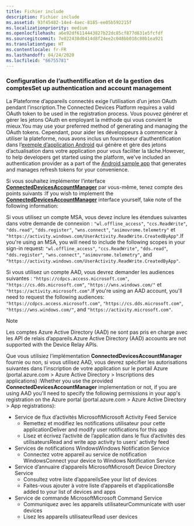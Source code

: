 ```yaml
---
title: Fichier include
description: Fichier include
ms.assetid: 93f45482-14e4-4aec-8185-ee05b592215f
ms.localizationpriority: medium
ms.openlocfilehash: a6e92df6114443827b22dc85cf877d631e5fcfdf
ms.sourcegitcommit: 7e022438d0414d8f24ee2c048bb018c80b1ea921
ms.translationtype: HT
ms.contentlocale: fr-FR
ms.lasthandoff: 04/24/2020
ms.locfileid: "66755781"
---
```

### <a name="set-up-authentication-and-account-management"></a><span data-ttu-id="ff80e-103">Configuration de l’authentification et de la gestion des comptes</span><span class="sxs-lookup"><span data-stu-id="ff80e-103">Set up authentication and account management</span></span>

<span data-ttu-id="ff80e-104">La Plateforme d’appareils connectés exige l’utilisation d’un jeton OAuth pendant l’inscription.</span><span class="sxs-lookup"><span data-stu-id="ff80e-104">The Connected Devices Platform requires a valid OAuth token to be used in the registration process.</span></span>  <span data-ttu-id="ff80e-105">Vous pouvez générer et gérer les jetons OAuth en employant la méthode qui vous convient le mieux.</span><span class="sxs-lookup"><span data-stu-id="ff80e-105">You may use your preferred method of generating and managing the OAuth tokens.</span></span>  <span data-ttu-id="ff80e-106">Cependant, pour aider les développeurs à commencer à utiliser la plateforme, nous avons inclus un fournisseur d’authentification dans l’[exemple d’application Android](https://github.com/Microsoft/project-rome/tree/master/Android/samples) qui génère et gère des jetons d’actualisation dans votre application pour vous faciliter la tâche.</span><span class="sxs-lookup"><span data-stu-id="ff80e-106">However, to help developers get started using the platform, we've included an authentication provider as a part of the [Android sample app](https://github.com/Microsoft/project-rome/tree/master/Android/samples) that generates and manages refresh tokens for your convenience.</span></span>

<span data-ttu-id="ff80e-107">Si vous souhaitez implémenter l’interface **[ConnectedDevicesAccountManager](https://docs.microsoft.com/java/api/com.microsoft.connecteddevices.core._user_account_provider)** par vous-même, tenez compte des points suivants :</span><span class="sxs-lookup"><span data-stu-id="ff80e-107">If you wish to implement the **[ConnectedDevicesAccountManager](https://docs.microsoft.com/java/api/com.microsoft.connecteddevices.core._user_account_provider)** interface yourself, take note of the following information:</span></span> 

<span data-ttu-id="ff80e-108">Si vous utilisez un compte MSA, vous devez inclure les étendues suivantes dans votre demande de connexion : `"wl.offline_access"`, `"ccs.ReadWrite"`, `"dds.read"`, `"dds.register"`, `"wns.connect"`, `"asimovrome.telemetry"` et `"https://activity.windows.com/UserActivity.ReadWrite.CreatedByApp"`.</span><span class="sxs-lookup"><span data-stu-id="ff80e-108">If you're using an MSA, you will need to include the following scopes in your sign-in request: `"wl.offline_access"`, `"ccs.ReadWrite"`, `"dds.read"`, `"dds.register"`, `"wns.connect"`, `"asimovrome.telemetry"`, and `"https://activity.windows.com/UserActivity.ReadWrite.CreatedByApp"`.</span></span> 

<span data-ttu-id="ff80e-109">Si vous utilisez un compte AAD, vous devrez demander les audiences suivantes : `"https://cdpcs.access.microsoft.com"`, `"https://cs.dds.microsoft.com"`, `"https://wns.windows.com/"` et `"https://activity.microsoft.com"`.</span><span class="sxs-lookup"><span data-stu-id="ff80e-109">If you're using an AAD account, you'll need to request the following audiences: `"https://cdpcs.access.microsoft.com"`, `"https://cs.dds.microsoft.com"`, `"https://wns.windows.com/"`, and `"https://activity.microsoft.com"`.</span></span>

> [!NOTE]
> <span data-ttu-id="ff80e-110">Les comptes Azure Active Directory (AAD) ne sont pas pris en charge avec les API de relais d’appareils.</span><span class="sxs-lookup"><span data-stu-id="ff80e-110">Azure Active Directory (AAD) accounts are not supported with the Device Relay APIs.</span></span>

<span data-ttu-id="ff80e-111">Que vous utilisiez l’implémentation **ConnectedDevicesAccountManager** fournie ou non, si vous utilisez AAD, vous devrez spécifier les autorisations suivantes dans l’inscription de votre application sur le portail Azure (portal.azure.com > Azure Active Directory > Inscriptions des applications) :</span><span class="sxs-lookup"><span data-stu-id="ff80e-111">Whether you use the provided **ConnectedDevicesAccountManager** implementation or not, if you are using AAD you'll need to specify the following permissions in your app's registration on the Azure portal (portal.azure.com > Azure Active Directory > App registrations):</span></span> 
* <span data-ttu-id="ff80e-112">Service de flux d’activités Microsoft</span><span class="sxs-lookup"><span data-stu-id="ff80e-112">Microsoft Activity Feed Service</span></span> 
  * <span data-ttu-id="ff80e-113">Remettez et modifiez les notifications utilisateur pour cette application</span><span class="sxs-lookup"><span data-stu-id="ff80e-113">Deliver and modify user notifications for this app</span></span>
  * <span data-ttu-id="ff80e-114">Lisez et écrivez l’activité de l’application dans le flux d’activités des utilisateurs</span><span class="sxs-lookup"><span data-stu-id="ff80e-114">Read and write app activity to users' activity feed</span></span>
* <span data-ttu-id="ff80e-115">Services de notifications Windows</span><span class="sxs-lookup"><span data-stu-id="ff80e-115">Windows Notification Service</span></span>
  * <span data-ttu-id="ff80e-116">Connectez votre appareil au service de notification Windows</span><span class="sxs-lookup"><span data-stu-id="ff80e-116">Connect your device to Windows Notification Service</span></span> 
* <span data-ttu-id="ff80e-117">Service d’annuaire d’appareils Microsoft</span><span class="sxs-lookup"><span data-stu-id="ff80e-117">Microsoft Device Directory Service</span></span>
  * <span data-ttu-id="ff80e-118">Consultez votre liste d’appareils</span><span class="sxs-lookup"><span data-stu-id="ff80e-118">See your list of devices</span></span>
  * <span data-ttu-id="ff80e-119">Faites-vous ajouter à votre liste d’appareils et d’applications</span><span class="sxs-lookup"><span data-stu-id="ff80e-119">Be added to your list of devices and apps</span></span> 
* <span data-ttu-id="ff80e-120">Service de commande Microsoft</span><span class="sxs-lookup"><span data-stu-id="ff80e-120">Microsoft Command Service</span></span>
  * <span data-ttu-id="ff80e-121">Communiquez avec les appareils utilisateur</span><span class="sxs-lookup"><span data-stu-id="ff80e-121">Communicate with user devices</span></span>
  * <span data-ttu-id="ff80e-122">Lisez les appareils utilisateur</span><span class="sxs-lookup"><span data-stu-id="ff80e-122">Read user devices</span></span>
